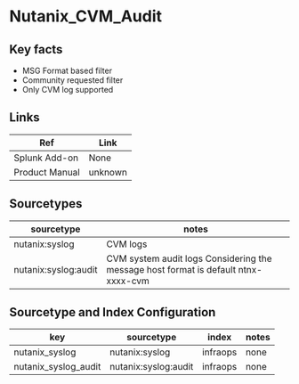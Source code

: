 # Nutanix_CVM_Audit

## Key facts

* MSG Format based filter
* Community requested filter
* Only CVM log supported


## Links

| Ref            | Link                                                                                                    |
|----------------|---------------------------------------------------------------------------------------------------------|
| Splunk Add-on  | None                                    |
| Product Manual | unknown   |

## Sourcetypes

| sourcetype           | notes                                                                                |
|----------------------|--------------------------------------------------------------------------------------|
| nutanix:syslog       | CVM logs                                                                             |
| nutanix:syslog:audit | CVM system audit logs   Considering the message host format is default ntnx-xxxx-cvm |

## Sourcetype and Index Configuration

| key                  | sourcetype           | index    | notes          |
|----------------------|----------------------|----------|----------------|
| nutanix_syslog       | nutanix:syslog       | infraops | none          |
| nutanix_syslog_audit | nutanix:syslog:audit | infraops | none          |
